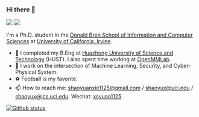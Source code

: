 ### Hi there 👋

[![](https://img.shields.io/badge/🌐%20%20%20Homepage-red??&style=flat-square)](https://daniel-xsy.github.io/)
[![](https://img.shields.io/badge/Google%20Scholar-%234285F4.svg?&style=flat-square&logo=google-scholar&logoColor=white)](https://scholar.google.com/citations?hl=zh-CN&user=s1m55YoAAAAJ)

I'm a Ph.D. student in the [Donald Bren School of Information and Computer Sciences](https://ics.uci.edu) at [University of California, Irvine](https://uci.edu).

- 🔬 I completed my B.Eng at [Huazhong University of Science and Technology](https://www.hust.edu.cn) (HUST). I also spent time working at [OpenMMLab](https://openmmlab.com).
- 🔭 I work on the intersection of Machine Learning, Security, and Cyber-Physical System.
- ⚽ Football is my favorite.
- 📫 How to reach me: shaoyuanxie1125@gmail.com / shaoyux@uci.edu / shaoyux@ics.uci.edu. Wechat: [xsyuan1125]().


[![Github status](https://github-readme-stats.vercel.app/api?username=Daniel-xsy)]()
